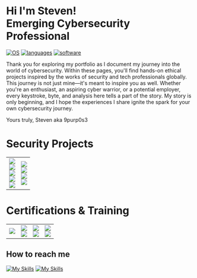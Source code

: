 # Hi I'm Steven! <br>Emerging Cybersecurity Professional<br/>
[![OS](https://go-skill-icons.vercel.app/api/icons?i=kali,windows,azure&theme=dark)]()
[![languages](https://go-skill-icons.vercel.app/api/icons?i=python,powershell,terminal&theme=dark)]()
[![software](https://go-skill-icons.vercel.app/api/icons?i=wireshark,elasticsearch&theme=dark)]()


Thank you for exploring my portfolio as I document my journey into the world of cybersecurity. Within these pages, you'll find hands-on ethical projects inspired by the works of security and tech professionals globally. This journey is not just mine—it's meant to inspire you as well. Whether you're an enthusiast, an aspiring cyber warrior, or a potential employer, every keystroke, byte, and analysis here tells a part of the story. My story is only beginning, and I hope the experiences I share ignite the spark for your own cybersecurity journey.

Yours truly, 
Steven aka 9purp0s3

# Security Projects
<table>
  <tr>
    <td>
      <a href="https://medium.com/@stevenrim/building-a-cloud-honeynet-soc-in-azure-980f84fb5147">
        <img src="https://img.shields.io/badge/-Cloud Honeynet and SOC w/Azure-000000?&style=for-the-badge&logo=Medium&logoColor=white"/>
      </a>
      <br>
      <a href="https://medium.com/@stevenrim/vulnerability-scans-with-tenable-nessus-924d658c7348">
        <img src="https://img.shields.io/badge/-Vulnerability Scans w/Tenable Nessus-000000?&style=for-the-badge&logo=Medium&logoColor=white"/>
      </a>
      <br>
      <a href="https://medium.com/@stevenrim/cisco-packet-tracer-lab-series-more-0051e9e438b7">
        <img src="https://img.shields.io/badge/-Cisco Packet Tracer Lab Series-000000?&style=for-the-badge&logo=Medium&logoColor=white"/>
      </a>
      <br>
      <a href="https://medium.com/@stevenrim/active-directory-home-lab-w-virtualbox-e07932251a9f">
        <img src="https://img.shields.io/badge/-AD Home Lab w/VirtualBox and PowerShell-000000?&style=for-the-badge&logo=Medium&logoColor=white"/>
      </a>
      <br>
      <a href="https://medium.com/@stevenrim/virtual-attacks-and-splunk-insights-b892468cbec9">
        <img src="https://img.shields.io/badge/-Virtual Attacks and Splunk Insights-000000?&style=for-the-badge&logo=Medium&logoColor=white"/>
      </a>
    </td>
    <td>
      <a href="https://medium.com/@stevenrim/building-a-keylogger-w-python-508aa0465378">
        <img src="https://img.shields.io/badge/-Building a Keylogger w/Python-000000?&style=for-the-badge&logo=Medium&logoColor=white"/>
      </a>
      <br>
      <a href="https://medium.com/@stevenrim/automating-security-workflow-w-limacharlie-and-tines-020ee72ee340">
        <img src="https://img.shields.io/badge/-Automating Security Workflow w/LimaCharlie-000000?&style=for-the-badge&logo=Medium&logoColor=white"/>
      </a>
      <br>
      <a href="https://medium.com/@stevenrim/owasp-juice-shop-10-2-for-arm64-raspberry-pi-5-68c28c046ccd">
        <img src="https://img.shields.io/badge/-Exploiting Vulnerabilities on OWASP Juice Shop-000000?&style=for-the-badge&logo=Medium&logoColor=white"/>
      </a>
      <br>
      <a href="https://medium.com/@stevenrim/teach-me-how-to-opsec-c1769e6937be">
        <img src="https://img.shields.io/badge/-Teach Me How To Opsec-000000?&style=for-the-badge&logo=Medium&logoColor=white"/>
      </a>
    </td>
  </tr>
</table>

# Certifications & Training
<table>
  <tr>
    <td><a href="https://tryhackme.com/r/p/9purp0s3"><img src="https://tryhackme-badges.s3.amazonaws.com/9purp0s3.png?update=2"/></a></td>
    <td><a href="https://www.credly.com/badges/806e2f2e-f9c0-4081-9304-6f492136c153/"><img src="https://img.shields.io/badge/-CompTIA Security%2B-FF0000?&style=for-the-badge&logoColor=white"/></a>
        <br><a href="https://static.vecteezy.com/system/resources/previews/022/655/961/non_2x/work-in-progress-rubber-stamp-work-in-progress-grunge-stamp-seal-illustration-vector.jpg"><img src="https://img.shields.io/badge/-CompTIA Network%2B-FF0000?&style=for-the-badge&logoColor=white"/></a></td>
    <td><a href="https://www.credly.com/badges/c5dc51ac-beae-45ef-b27b-a060075191e3/"><img src="https://img.shields.io/badge/-Google Cybersecurity-000080?&style=for-the-badge&logoColor=white"/></a>
        <br><a href="https://app.kajabi.com/certificates/72ada0d2"><img src="https://img.shields.io/badge/-SOC Analyst Masterclass-000080?&style=for-the-badge&logoColor=white"/></a></td>
    <td><a href="https://tryhackme-certificates.s3-eu-west-1.amazonaws.com/THM-SUPLNG2XBJ.png"><img src="https://img.shields.io/badge/-TryHackMe SOC Level 1-2a3042?&style=for-the-badge&logoColor=white"/></a>
        <br><a href="https://static.vecteezy.com/system/resources/previews/022/655/961/non_2x/work-in-progress-rubber-stamp-work-in-progress-grunge-stamp-seal-illustration-vector.jpg"><img src="https://img.shields.io/badge/-TryHackMe SOC Level 2-2a3042?&style=for-the-badge&logoColor=white"/></a></td>

  </tr>
</table>

## How to reach me

[![My Skills](https://skillicons.dev/icons?i=linkedin)](https://linkedin.com/in/stevenrim)
[![My Skills](https://skillicons.dev/icons?i=instagram)](https://instagram.com/9.purp0s3)




